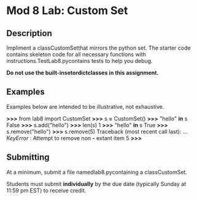# Mod 8 Lab: Custom Set

## Description

Impliment a classCustomSetthat mirrors the python set. The starter code contains skeleton code for all
necessary functions with instructions.TestLab8.pycontains tests to help you debug.

**Do not use the built-insetordictclasses in this assignment.**

## Examples

Examples below are intended to be illustrative, not exhaustive.

**>>>** from lab8 import CustomSet
**>>>** s **=** CustomSet()
**>>>** "hello" **in** s
False
**>>>** s.add("hello")
**>>>** len(s)
1
**>>>** "hello" **in** s
True
**>>>** s.remove("hello")
**>>>** s.remove(5)
Traceback (most recent call last):
...
_KeyError_ : Attempt to remove non **-** extant item 5
**>>>**

## Submitting

At a minimum, submit a file namedlab8.pycontaining a classCustomSet.

Students must submit **individually** by the due date (typically Sunday at 11:59 pm EST) to receive credit.



